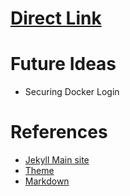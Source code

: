 # [ Direct Link ](https://jmalacho.github.io/)
# Future Ideas
* Securing Docker Login

# References
* [Jekyll Main site](https://jekyllrb.com/)
* [Theme](https://pages-themes.github.io/cayman/ )
* [Markdown](https://help.ghost.org/hc/en-us/articles/224410728-Markdown-Guide)
